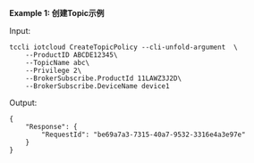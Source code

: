 **Example 1: 创建Topic示例**



Input: 

```
tccli iotcloud CreateTopicPolicy --cli-unfold-argument  \
    --ProductID ABCDE12345\
    --TopicName abc\
    --Privilege 2\
    --BrokerSubscribe.ProductId 11LAWZ3J2D\
    --BrokerSubscribe.DeviceName device1
```

Output: 
```
{
    "Response": {
        "RequestId": "be69a7a3-7315-40a7-9532-3316e4a3e97e"
    }
}
```

